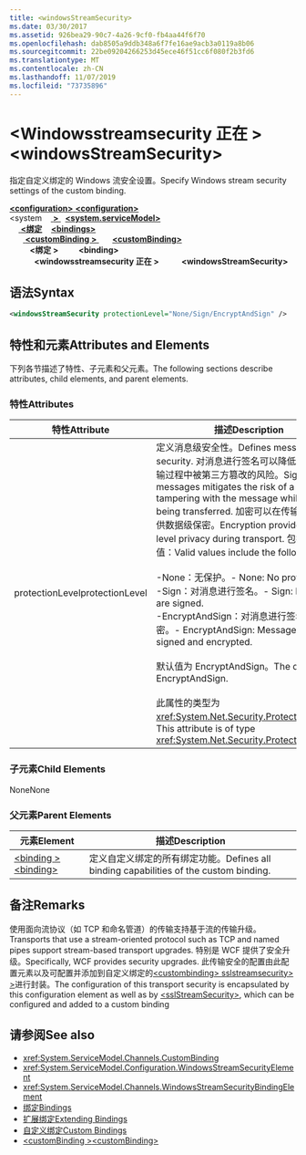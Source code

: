 ```yaml
---
title: <windowsStreamSecurity>
ms.date: 03/30/2017
ms.assetid: 926bea29-90c7-4a26-9cf0-fb4aa44f6f70
ms.openlocfilehash: dab8505a9ddb348a6f7fe16ae9acb3a0119a8b06
ms.sourcegitcommit: 22be09204266253d45ece46f51cc6f080f2b3fd6
ms.translationtype: MT
ms.contentlocale: zh-CN
ms.lasthandoff: 11/07/2019
ms.locfileid: "73735896"
---
```

# <a name="windowsstreamsecurity"></a><span data-ttu-id="74d3e-101">\<Windowsstreamsecurity 正在 ></span><span class="sxs-lookup"><span data-stu-id="74d3e-101">\<windowsStreamSecurity></span></span>
<span data-ttu-id="74d3e-102">指定自定义绑定的 Windows 流安全设置。</span><span class="sxs-lookup"><span data-stu-id="74d3e-102">Specify Windows stream security settings of the custom binding.</span></span>  
  
<span data-ttu-id="74d3e-103">[ **\<configuration>** ](../configuration-element.md)</span><span class="sxs-lookup"><span data-stu-id="74d3e-103">[**\<configuration>**](../configuration-element.md)</span></span>\
<span data-ttu-id="74d3e-104">\<system &nbsp; &nbsp;[ **>** ](system-servicemodel.md) </span><span class="sxs-lookup"><span data-stu-id="74d3e-104">&nbsp;&nbsp;[**\<system.serviceModel>**](system-servicemodel.md)</span></span>\
<span data-ttu-id="74d3e-105">&nbsp;&nbsp;&nbsp;&nbsp;[ **\<绑定**](bindings.md)</span><span class="sxs-lookup"><span data-stu-id="74d3e-105">&nbsp;&nbsp;&nbsp;&nbsp;[**\<bindings>**](bindings.md)</span></span>\
<span data-ttu-id="74d3e-106">&nbsp;&nbsp;&nbsp;&nbsp;&nbsp;&nbsp;[ **\<customBinding >** ](custombinding.md)</span><span class="sxs-lookup"><span data-stu-id="74d3e-106">&nbsp;&nbsp;&nbsp;&nbsp;&nbsp;&nbsp;[**\<customBinding>**](custombinding.md)</span></span>\
<span data-ttu-id="74d3e-107">&nbsp;&nbsp;&nbsp;&nbsp;&nbsp;&nbsp;&nbsp;&nbsp; **\<绑定 >** </span><span class="sxs-lookup"><span data-stu-id="74d3e-107">&nbsp;&nbsp;&nbsp;&nbsp;&nbsp;&nbsp;&nbsp;&nbsp;**\<binding>**</span></span>\
<span data-ttu-id="74d3e-108">&nbsp;&nbsp;&nbsp;&nbsp;&nbsp;&nbsp;&nbsp;&nbsp;&nbsp;&nbsp; **\<windowsstreamsecurity 正在 >**</span><span class="sxs-lookup"><span data-stu-id="74d3e-108">&nbsp;&nbsp;&nbsp;&nbsp;&nbsp;&nbsp;&nbsp;&nbsp;&nbsp;&nbsp;**\<windowsStreamSecurity>**</span></span>  
  
## <a name="syntax"></a><span data-ttu-id="74d3e-109">语法</span><span class="sxs-lookup"><span data-stu-id="74d3e-109">Syntax</span></span>  
  
```xml  
<windowsStreamSecurity protectionLevel="None/Sign/EncryptAndSign" />
```  
  
## <a name="attributes-and-elements"></a><span data-ttu-id="74d3e-110">特性和元素</span><span class="sxs-lookup"><span data-stu-id="74d3e-110">Attributes and Elements</span></span>  
 <span data-ttu-id="74d3e-111">下列各节描述了特性、子元素和父元素。</span><span class="sxs-lookup"><span data-stu-id="74d3e-111">The following sections describe attributes, child elements, and parent elements.</span></span>  
  
### <a name="attributes"></a><span data-ttu-id="74d3e-112">特性</span><span class="sxs-lookup"><span data-stu-id="74d3e-112">Attributes</span></span>  
  
|<span data-ttu-id="74d3e-113">特性</span><span class="sxs-lookup"><span data-stu-id="74d3e-113">Attribute</span></span>|<span data-ttu-id="74d3e-114">描述</span><span class="sxs-lookup"><span data-stu-id="74d3e-114">Description</span></span>|  
|---------------|-----------------|  
|<span data-ttu-id="74d3e-115">protectionLevel</span><span class="sxs-lookup"><span data-stu-id="74d3e-115">protectionLevel</span></span>|<span data-ttu-id="74d3e-116">定义消息级安全性。</span><span class="sxs-lookup"><span data-stu-id="74d3e-116">Defines message-level security.</span></span> <span data-ttu-id="74d3e-117">对消息进行签名可以降低该消息在传输过程中被第三方篡改的风险。</span><span class="sxs-lookup"><span data-stu-id="74d3e-117">Signing messages mitigates the risk of a third party tampering with the message while it is being transferred.</span></span> <span data-ttu-id="74d3e-118">加密可以在传输过程中提供数据级保密。</span><span class="sxs-lookup"><span data-stu-id="74d3e-118">Encryption provides data-level privacy during transport.</span></span> <span data-ttu-id="74d3e-119">包括以下有效值：</span><span class="sxs-lookup"><span data-stu-id="74d3e-119">Valid values include the following:</span></span><br /><br /> <span data-ttu-id="74d3e-120">-None：无保护。</span><span class="sxs-lookup"><span data-stu-id="74d3e-120">-   None: No protection.</span></span><br /><span data-ttu-id="74d3e-121">-Sign：对消息进行签名。</span><span class="sxs-lookup"><span data-stu-id="74d3e-121">-   Sign: Messages are signed.</span></span><br /><span data-ttu-id="74d3e-122">-EncryptAndSign：对消息进行签名和加密。</span><span class="sxs-lookup"><span data-stu-id="74d3e-122">-   EncryptAndSign: Messages are signed and encrypted.</span></span><br /><br /> <span data-ttu-id="74d3e-123">默认值为 EncryptAndSign。</span><span class="sxs-lookup"><span data-stu-id="74d3e-123">The default is EncryptAndSign.</span></span><br /><br /> <span data-ttu-id="74d3e-124">此属性的类型为 <xref:System.Net.Security.ProtectionLevel>。</span><span class="sxs-lookup"><span data-stu-id="74d3e-124">This attribute is of type <xref:System.Net.Security.ProtectionLevel>.</span></span>|  
  
### <a name="child-elements"></a><span data-ttu-id="74d3e-125">子元素</span><span class="sxs-lookup"><span data-stu-id="74d3e-125">Child Elements</span></span>  
 <span data-ttu-id="74d3e-126">None</span><span class="sxs-lookup"><span data-stu-id="74d3e-126">None</span></span>  
  
### <a name="parent-elements"></a><span data-ttu-id="74d3e-127">父元素</span><span class="sxs-lookup"><span data-stu-id="74d3e-127">Parent Elements</span></span>  
  
|<span data-ttu-id="74d3e-128">元素</span><span class="sxs-lookup"><span data-stu-id="74d3e-128">Element</span></span>|<span data-ttu-id="74d3e-129">描述</span><span class="sxs-lookup"><span data-stu-id="74d3e-129">Description</span></span>|  
|-------------|-----------------|  
|[<span data-ttu-id="74d3e-130">\<binding ></span><span class="sxs-lookup"><span data-stu-id="74d3e-130">\<binding></span></span>](bindings.md)|<span data-ttu-id="74d3e-131">定义自定义绑定的所有绑定功能。</span><span class="sxs-lookup"><span data-stu-id="74d3e-131">Defines all binding capabilities of the custom binding.</span></span>|  
  
## <a name="remarks"></a><span data-ttu-id="74d3e-132">备注</span><span class="sxs-lookup"><span data-stu-id="74d3e-132">Remarks</span></span>  
 <span data-ttu-id="74d3e-133">使用面向流协议（如 TCP 和命名管道）的传输支持基于流的传输升级。</span><span class="sxs-lookup"><span data-stu-id="74d3e-133">Transports that use a stream-oriented protocol such as TCP and named pipes support stream-based transport upgrades.</span></span> <span data-ttu-id="74d3e-134">特别是 WCF 提供了安全升级。</span><span class="sxs-lookup"><span data-stu-id="74d3e-134">Specifically, WCF provides security upgrades.</span></span> <span data-ttu-id="74d3e-135">此传输安全的配置由此配置元素以及可配置并添加到自定义绑定的[\<custombinding> sslstreamsecurity> >](sslstreamsecurity.md)进行封装。</span><span class="sxs-lookup"><span data-stu-id="74d3e-135">The configuration of this transport security is encapsulated by this configuration element  as well as by [\<sslStreamSecurity>](sslstreamsecurity.md), which can be configured and added to a custom binding</span></span>  
  
## <a name="see-also"></a><span data-ttu-id="74d3e-136">请参阅</span><span class="sxs-lookup"><span data-stu-id="74d3e-136">See also</span></span>

- <xref:System.ServiceModel.Channels.CustomBinding>
- <xref:System.ServiceModel.Configuration.WindowsStreamSecurityElement>
- <xref:System.ServiceModel.Channels.WindowsStreamSecurityBindingElement>
- [<span data-ttu-id="74d3e-137">绑定</span><span class="sxs-lookup"><span data-stu-id="74d3e-137">Bindings</span></span>](../../../wcf/bindings.md)
- [<span data-ttu-id="74d3e-138">扩展绑定</span><span class="sxs-lookup"><span data-stu-id="74d3e-138">Extending Bindings</span></span>](../../../wcf/extending/extending-bindings.md)
- [<span data-ttu-id="74d3e-139">自定义绑定</span><span class="sxs-lookup"><span data-stu-id="74d3e-139">Custom Bindings</span></span>](../../../wcf/extending/custom-bindings.md)
- [<span data-ttu-id="74d3e-140">\<customBinding ></span><span class="sxs-lookup"><span data-stu-id="74d3e-140">\<customBinding></span></span>](custombinding.md)
